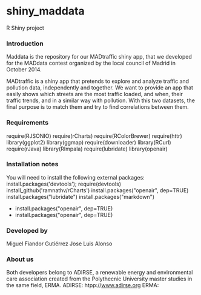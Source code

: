 shiny_maddata
=============

R Shiny project


### Introduction
Maddata is the repository for our MADtraffic shiny app, that we developed for the MADdata contest organized by the local council of Madrid in October 2014.

MADtraffic is a shiny app that pretends to explore and analyze traffic and pollution data, independently and together. We want to provide an app that easily shows which streets are the most traffic loaded, and when, their traffic trends, and in a similar way with pollution. With this two datasets, the final purpose is to match them and try to find correlations between them.

### Requirements

require(RJSONIO)
require(rCharts)
require(RColorBrewer)
require(httr)
library(ggplot2)
library(ggmap)
require(downloader)
library(RCurl)
require(rJava)
library(RImpala)
require(lubridate)
library(openair)


### Installation notes
You will need to install the following external packages:
install.packages('devtools'); 
require(devtools)
install_github('ramnathv/rCharts')
install.packages("openair", dep=TRUE)
install.packages("lubridate")
install.packages("markdown")



* install.packages("openair", dep=TRUE)
* install.packages("openair", dep=TRUE)

### Developed by
Miguel Fiandor Gutiérrez
Jose Luis Alonso

### About us
Both developers belong to ADIRSE, a renewable energy and environmental care association created from the Polythecnic University master studies in the same field, ERMA.
ADIRSE: htpp://www.adirse.org
ERMA:


